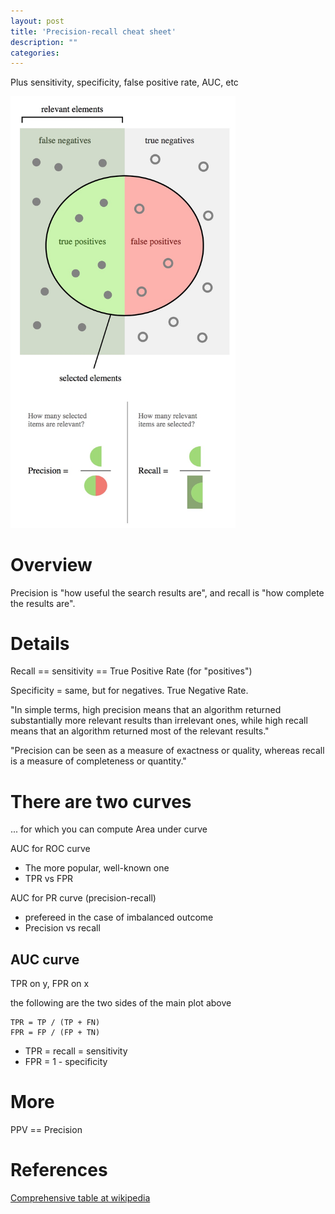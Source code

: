 ```yaml
---
layout: post
title: 'Precision-recall cheat sheet'
description: ""
categories: 
---
```


Plus sensitivity, specificity, false positive rate, AUC, etc

<img src="/img/blog/precision-recall.jpg" alt="Precision Recall" width="360">

# Overview

Precision is "how useful the search results are", and recall is "how complete
the results are".

# Details

Recall == sensitivity == True Positive Rate (for "positives")

Specificity = same, but for negatives. True Negative Rate.

"In simple terms, high precision means that an algorithm returned substantially
more relevant results than irrelevant ones, while high recall means that an
algorithm returned most of the relevant results."

"Precision can be seen as a measure of exactness or quality, whereas recall is
a measure of completeness or quantity."

# There are two curves

... for which you can compute Area under curve

AUC for ROC curve

- The more popular, well-known one
- TPR vs FPR

AUC for PR curve (precision-recall)

- prefereed in the case of imbalanced outcome
- Precision vs recall

## AUC curve

TPR on y, FPR on x

the following are the two sides of the main plot above

	TPR = TP / (TP + FN)
	FPR = FP / (FP + TN)


- TPR = recall = sensitivity
- FPR  = 1 - specificity

# More

PPV == Precision

# References

[Comprehensive table at
wikipedia](https://en.wikipedia.org/wiki/Receiver_operating_characteristic)
